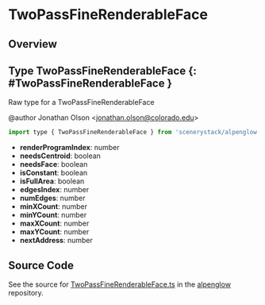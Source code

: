 # TwoPassFineRenderableFace

## Overview



## Type TwoPassFineRenderableFace {: #TwoPassFineRenderableFace }


Raw type for a TwoPassFineRenderableFace

@author Jonathan Olson &lt;jonathan.olson@colorado.edu&gt;

```js
import type { TwoPassFineRenderableFace } from 'scenerystack/alpenglow';
```
- **renderProgramIndex**: <span style="color: hsla(calc(var(--md-hue) + 180deg),80%,40%,1);">number</span>
- **needsCentroid**: <span style="color: hsla(calc(var(--md-hue) + 180deg),80%,40%,1);">boolean</span>
- **needsFace**: <span style="color: hsla(calc(var(--md-hue) + 180deg),80%,40%,1);">boolean</span>
- **isConstant**: <span style="color: hsla(calc(var(--md-hue) + 180deg),80%,40%,1);">boolean</span>
- **isFullArea**: <span style="color: hsla(calc(var(--md-hue) + 180deg),80%,40%,1);">boolean</span>
- **edgesIndex**: <span style="color: hsla(calc(var(--md-hue) + 180deg),80%,40%,1);">number</span>
- **numEdges**: <span style="color: hsla(calc(var(--md-hue) + 180deg),80%,40%,1);">number</span>
- **minXCount**: <span style="color: hsla(calc(var(--md-hue) + 180deg),80%,40%,1);">number</span>
- **minYCount**: <span style="color: hsla(calc(var(--md-hue) + 180deg),80%,40%,1);">number</span>
- **maxXCount**: <span style="color: hsla(calc(var(--md-hue) + 180deg),80%,40%,1);">number</span>
- **maxYCount**: <span style="color: hsla(calc(var(--md-hue) + 180deg),80%,40%,1);">number</span>
- **nextAddress**: <span style="color: hsla(calc(var(--md-hue) + 180deg),80%,40%,1);">number</span>




## Source Code

See the source for [TwoPassFineRenderableFace.ts](https://github.com/phetsims/alpenglow/blob/main/js/webgpu/wgsl/rasterize-two-pass/TwoPassFineRenderableFace.ts) in the [alpenglow](https://github.com/phetsims/alpenglow) repository.
